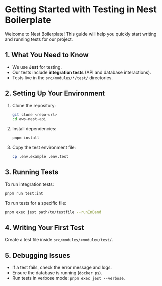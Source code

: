 # Getting Started with Testing in Nest Boilerplate

Welcome to Nest Boilerplate! This guide will help you quickly start writing and running tests for our project.

## 1. **What You Need to Know**

- We use **Jest** for testing.
- Our tests include **integration tests** (API and database interactions).
- Tests live in the `src/modules/*/test/` directories.

## 2. **Setting Up Your Environment**

1. Clone the repository:
   ```sh
   git clone <repo-url>
   cd aws-nest-api
   ```
2. Install dependencies:
   ```sh
   pnpm install
   ```
3. Copy the test environment file:
   ```sh
   cp .env.example .env.test
   ```

## 3. **Running Tests**

To run integration tests:

```sh
pnpm run test:int
```

To run tests for a specific file:

```sh
pnpm exec jest path/to/testfile --runInBand
```

## 4. **Writing Your First Test**

Create a test file inside `src/modules/<module>/test/`.

## 5. **Debugging Issues**

- If a test fails, check the error message and logs.
- Ensure the database is running (`docker ps`).
- Run tests in verbose mode: `pnpm exec jest --verbose`.
